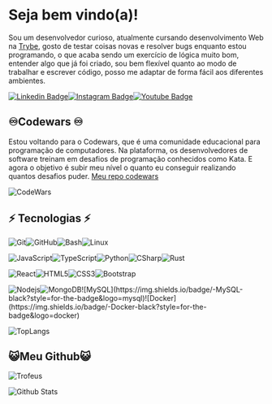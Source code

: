 # Seja bem vindo(a)!

Sou um desenvolvedor curioso, atualmente cursando desenvolvimento Web na [Trybe](https://www.betrybe.com/), gosto de testar coisas novas e resolver bugs enquanto estou programando, o que acaba sendo um exercício de lógica muito bom, entender algo que já foi criado, sou bem flexível quanto ao modo de trabalhar e escrever código, posso me adaptar de forma fácil aos diferentes ambientes.

[![Linkedin Badge](https://img.shields.io/badge/-algoritmocpp-blue?style=for-the-badge&logo=Linkedin&logoColor=white&link=https://www.linkedin.com/in/algoritmocpp/)](https://www.linkedin.com/in/algoritmocpp/)[![Instagram Badge](https://img.shields.io/badge/-algoritmocpp-purple?style=for-the-badge&logo=instagram&logoColor=white&link=https://instagram.com/algoritmocpp/)](https://instagram.com/algoritmocpp)[![Youtube Badge](https://img.shields.io/badge/-algoritmocpp-darkred?style=for-the-badge&logo=youtube&logoColor=white&link=https://www.youtube.com/@algoritmocpp)](https://www.youtube.com/@algoritmocpp)

## ♾️Codewars ♾️

Estou voltando para o Codewars, que é uma comunidade educacional para programação de computadores. Na plataforma, os desenvolvedores de software treinam em desafios de programação conhecidos como Kata. E agora o objetivo é subir meu nível o quanto eu conseguir realizando quantos desafios puder. [Meu repo codewars](https://github.com/algoritmocpp/codewars)

![CodeWars](https://www.codewars.com/users/algoritmocpp/badges/large)

## ⚡ Tecnologias ⚡

![Git](https://img.shields.io/badge/-Git-black?style=for-the-badge&logo=git)![GitHub](https://img.shields.io/badge/-GitHub-181717?style=for-the-badge&logo=github)![Bash](https://img.shields.io/badge/-$___Bash-181717?style=for-the-badge)![Linux](https://img.shields.io/badge/-Linux-222222?style=for-the-badge&logo=archlinux)

![JavaScript](https://img.shields.io/badge/-JavaScript-black?style=for-the-badge&logo=javascript)![TypeScript](https://img.shields.io/badge/-TypeScript-000000?style=for-the-badge&logo=typescript)![Python](https://img.shields.io/badge/-Python-black?style=for-the-badge&logo=Python)![CSharp](https://img.shields.io/badge/C%23-239120?style=for-the-badge&logo=c-sharp&logoColor=white)![Rust](https://img.shields.io/badge/-Rust-964b00?style=for-the-badge&logo=rust)

![React](https://img.shields.io/badge/-React-1572B6?style=for-the-badge&logo=react)![HTML5](https://img.shields.io/badge/-HTML5-E34F26?style=for-the-badge&logo=html5&logoColor=white)![CSS3](https://img.shields.io/badge/-CSS3-1572B6?style=for-the-badge&logo=css3)![Bootstrap](https://img.shields.io/badge/-Bootstrap-563D7C?style=for-the-badge&logo=bootstrap)

![Nodejs](https://img.shields.io/badge/-Nodejs-black?style=for-the-badge&logo=Node.js)![MongoDB]([https://img.shields.io/badge/-PostgreSQL-black?style=for-the-badge&logo=postgresql](https://img.shields.io/badge/MongoDB-4EA94B?style=for-the-badge&logo=mongodb&logoColor=white))![MySQL](https://img.shields.io/badge/-MySQL-black?style=for-the-badge&logo=mysql)![Docker](https://img.shields.io/badge/-Docker-black?style=for-the-badge&logo=docker)

![TopLangs](https://github-readme-stats.vercel.app/api/top-langs/?username=algoritmocpp&theme=dracula)

## 😺Meu Github😺

![Trofeus](https://github-profile-trophy.vercel.app/?username=algoritmocpp&theme=dracula&no-frame=true&row=1&&margin-w=20&no-bg=false)

![Github Stats](https://github-readme-stats.vercel.app/api?username=algoritmocpp&count_private=true&show_icons=true&include_all_commits&theme=dracula&custom_title=Status%20de%20colaboração%20no%20GitHub)
